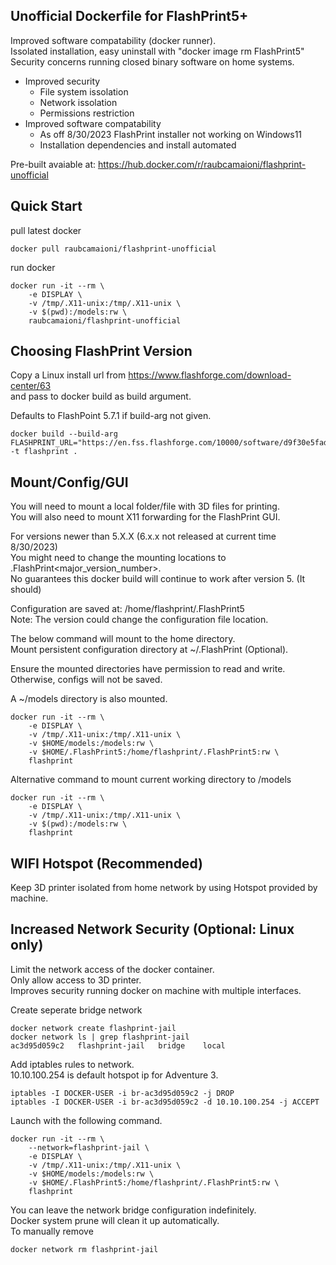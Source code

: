 ## Unofficial Dockerfile for FlashPrint5+
Improved software compatability (docker runner).  
Issolated installation, easy uninstall with "docker image rm FlashPrint5"  
Security concerns running closed binary software on home systems.  

- Improved security  
    - File system issolation  
    - Network issolation  
    - Permissions restriction  
- Improved software compatability
    - As off 8/30/2023 FlashPrint installer not working on Windows11
    - Installation dependencies and install automated

Pre-built avaiable at: https://hub.docker.com/r/raubcamaioni/flashprint-unofficial

## Quick Start
pull latest docker  
```
docker pull raubcamaioni/flashprint-unofficial
```
run docker
```
docker run -it --rm \
    -e DISPLAY \
    -v /tmp/.X11-unix:/tmp/.X11-unix \
    -v $(pwd):/models:rw \
    raubcamaioni/flashprint-unofficial
```

## Choosing FlashPrint Version
Copy a Linux install url from https://www.flashforge.com/download-center/63  
and pass to docker build as build argument.

Defaults to FlashPoint 5.7.1 if build-arg not given.  
```
docker build --build-arg FLASHPRINT_URL="https://en.fss.flashforge.com/10000/software/d9f30e5fad8a33e09039a2ceb0a96dc0.zip" -t flashprint .
```

## Mount/Config/GUI
You will need to mount a local folder/file with 3D files for printing.  
You will also need to mount X11 forwarding for the FlashPrint GUI.  

For versions newer than 5.X.X (6.x.x not released at current time 8/30/2023)  
You might need to change the mounting locations to .FlashPrint<major_version_number>.  
No guarantees this docker build will continue to work after version 5. (It should)  

Configuration are saved at: /home/flashprint/.FlashPrint5  
Note: The version could change the configuration file location.  

The below command will mount to the home directory.  
Mount persistent configuration directory at ~/.FlashPrint (Optional).  

Ensure the mounted directories have permission to read and write.  
Otherwise, configs will not be saved.  

A ~/models directory is also mounted.  

```
docker run -it --rm \
    -e DISPLAY \
    -v /tmp/.X11-unix:/tmp/.X11-unix \
    -v $HOME/models:/models:rw \
    -v $HOME/.FlashPrint5:/home/flashprint/.FlashPrint5:rw \
    flashprint
```

Alternative command to mount current working directory to /models  
```
docker run -it --rm \
    -e DISPLAY \
    -v /tmp/.X11-unix:/tmp/.X11-unix \
    -v $(pwd):/models:rw \
    flashprint
```

## WIFI Hotspot (Recommended)  
Keep 3D printer isolated from home network by using Hotspot provided by machine.    


## Increased Network Security (Optional: Linux only)
Limit the network access of the docker container.  
Only allow access to 3D printer.  
Improves security running docker on machine with multiple interfaces.  

Create seperate bridge network  
```
docker network create flashprint-jail
docker network ls | grep flashprint-jail
ac3d95d059c2   flashprint-jail   bridge    local
```

Add iptables rules to network.  
10.10.100.254 is default hotspot ip for Adventure 3.  
```
iptables -I DOCKER-USER -i br-ac3d95d059c2 -j DROP
iptables -I DOCKER-USER -i br-ac3d95d059c2 -d 10.10.100.254 -j ACCEPT
```

Launch with the following command.  
```
docker run -it --rm \
    --network=flashprint-jail \
    -e DISPLAY \
    -v /tmp/.X11-unix:/tmp/.X11-unix \
    -v $HOME/models:/models:rw \
    -v $HOME/.FlashPrint5:/home/flashprint/.FlashPrint5:rw \
    flashprint
```

You can leave the network bridge configuration indefinitely.  
Docker system prune will clean it up automatically.  
To manually remove  
```
docker network rm flashprint-jail
```
